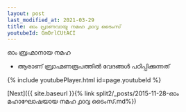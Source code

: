 ```yaml
---
layout: post
last_modified_at: 2021-03-29
title: ഓം പ്രാണവായു നമഹ ൧൦൮ ടൈംസ്
youtubeId: GmOrlCUtACI
---
```

 
 
 ഓം ബ്രഹ്മാനായ നമഹ 
 
 -  ആരാണ് ബ്രാഹ്മണരൂപത്തിൽ വേദങ്ങൾ പഠിപ്പിക്കുന്നത് 
 
  
 
  
 
 
 
 
 
 


{% include youtubePlayer.html id=page.youtubeId %}
 
[Next]({{ site.baseurl }}{% link  split2/_posts/2015-11-28-ഓം മഹാഘോഷയായ നമഹ ൧൦൮ ടൈംസ്.md%})
 
